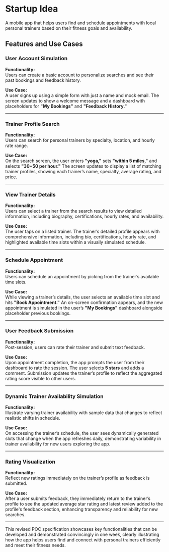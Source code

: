 # Startup Idea  
A mobile app that helps users find and schedule appointments with local personal trainers based on their fitness goals and availability.  

## Features and Use Cases  

### **User Account Simulation**  
**Functionality:**  
Users can create a basic account to personalize searches and see their past bookings and feedback history.  

**Use Case:**  
A user signs up using a simple form with just a name and mock email. The screen updates to show a welcome message and a dashboard with placeholders for **"My Bookings"** and **"Feedback History."**  

---  

### **Trainer Profile Search**  
**Functionality:**  
Users can search for personal trainers by specialty, location, and hourly rate range.  

**Use Case:**  
On the search screen, the user enters **"yoga,"** sets **"within 5 miles,"** and selects **"$30-$50 per hour."** The screen updates to display a list of matching trainer profiles, showing each trainer’s name, specialty, average rating, and price.  

---  

### **View Trainer Details**  
**Functionality:**  
Users can select a trainer from the search results to view detailed information, including biography, certifications, hourly rates, and availability.  

**Use Case:**  
The user taps on a listed trainer. The trainer’s detailed profile appears with comprehensive information, including bio, certifications, hourly rate, and highlighted available time slots within a visually simulated schedule.  

---  

### **Schedule Appointment**  
**Functionality:**  
Users can schedule an appointment by picking from the trainer’s available time slots.  

**Use Case:**  
While viewing a trainer’s details, the user selects an available time slot and hits **"Book Appointment."** An on-screen confirmation appears, and the new appointment is simulated in the user’s **"My Bookings"** dashboard alongside placeholder previous bookings.  

---  

### **User Feedback Submission**  
**Functionality:**  
Post-session, users can rate their trainer and submit text feedback.  

**Use Case:**  
Upon appointment completion, the app prompts the user from their dashboard to rate the session. The user selects **5 stars** and adds a comment. Submission updates the trainer’s profile to reflect the aggregated rating score visible to other users.  

---  

### **Dynamic Trainer Availability Simulation**  
**Functionality:**  
Illustrate varying trainer availability with sample data that changes to reflect realistic shifts in schedule.  

**Use Case:**  
On accessing the trainer’s schedule, the user sees dynamically generated slots that change when the app refreshes daily, demonstrating variability in trainer availability for new users exploring the app.  

---  

### **Rating Visualization**  
**Functionality:**  
Reflect new ratings immediately on the trainer’s profile as feedback is submitted.  

**Use Case:**  
After a user submits feedback, they immediately return to the trainer’s profile to see the updated average star rating and latest review added to the profile's feedback section, enhancing transparency and reliability for new searches.  

---  

This revised POC specification showcases key functionalities that can be developed and demonstrated convincingly in one week, clearly illustrating how the app helps users find and connect with personal trainers efficiently and meet their fitness needs.  
